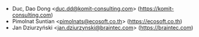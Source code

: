 - Duc, Dao Dong \<<duc.dd@komit-consulting.com>\>
  (<https://komit-consulting.com>)
- Pimolnat Suntian \<<pimolnats@ecosoft.co.th>\>
  (<https://ecosoft.co.th>)
- Jan Dziurzyński \<<jan.dziurzynski@braintec.com>\>
  (<https://braintec.com>)
